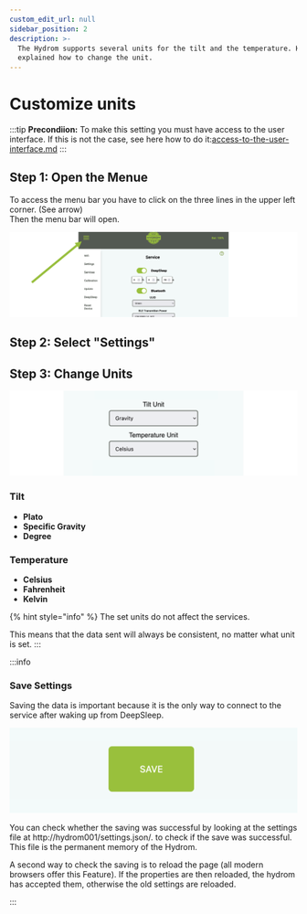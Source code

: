 ```yaml
---
custom_edit_url: null
sidebar_position: 2
description: >-
  The Hydrom supports several units for the tilt and the temperature. Here is
  explained how to change the unit.
---
```


# Customize units



:::tip
**Precondiion:**
To make this setting you must have access to the user interface. If this is not the case, see here how to do it:[access-to-the-user-interface.md](../docs/Getting%20Started/establish-first-connection-to-the-hydrom/access-to-the-user-interface.mdx "mention")
:::

## Step 1: Open the Menue

To access the menu bar you have to click on the three lines in the upper left corner. (See arrow)\
Then the menu bar will open.

![Open Navigation](../../docs/Pics/English_Pic5.png)

## Step 2: Select "Settings"

## Step 3: Change Units

![](../../docs/Pics/English_Pic17.png)

### Tilt

* **Plato**
* **Specific Gravity**
* **Degree**

### Temperature

* **Celsius**
* **Fahrenheit**
* **Kelvin**

{% hint style="info" %}
The set units do not affect the services.

This means that the data sent will always be consistent, no matter what unit is set.
:::

:::info
### Save Settings

Saving the data is important because it is the only way to connect to the service after waking up from DeepSleep.

![Pressing the "save" button saves the settings.](../../docs/Pics/English_Pic6.png)

You can check whether the saving was successful by looking at the settings file at http://hydrom001/settings.json/. to check if the save was successful. This file is the permanent memory of the Hydrom.

A second way to check the saving is to reload the page (all modern browsers offer this Feature). If the properties are then reloaded, the hydrom has accepted them, otherwise the old settings are reloaded.

:::
